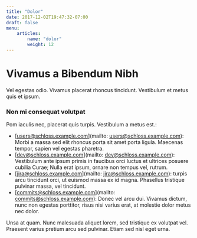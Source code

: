 ```yaml
---
title: "Dolor"
date: 2017-12-02T19:47:32-07:00
draft: false
menu:
    articles:
        name: "dolor"
        weight: 12
---
```


# Vivamus a Bibendum Nibh

Vel egestas odio.
Vivamus placerat rhoncus tincidunt.
Vestibulum et metus  quis et ipsum.

### Non mi consequat volutpat

Pom iaculis nec, placerat quis turpis. Vestibulum a metus est.:

* [users@schloss.example.com](mailto: users@schloss.example.com): Morbi a massa sed elit rhoncus porta sit amet porta ligula. Maecenas tempor, sapien vel egestas pharetra.
*  [dev@schloss.example.com](mailto: dev@schloss.example.com): Vestibulum ante ipsum primis in faucibus orci luctus et ultrices posuere cubilia Curae; Nulla erat ipsum, ornare non tempus vel, rutrum.
*  [jira@schloss.example.com](mailto: jira@schloss.example.com): turpis arcu tincidunt orci, ut euismod massa ex id magna. Phasellus tristique pulvinar massa, vel tincidunt.
*  [commits@schloss.example.com](mailto: commits@schloss.example.com): Donec vel arcu dui. Vivamus dictum, nunc non egestas porttitor, risus nisi varius erat, at molestie dolor metus nec dolor.

Unsa at quam.
Nunc malesuada aliquet lorem, sed tristique ex volutpat vel.
Praesent varius pretium arcu sed pulvinar.
Etiam sed nisl eget urna.
